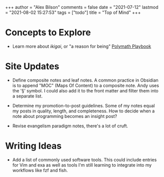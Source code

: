 +++
author = "Alex Bilson"
comments = false
date = "2021-07-12"
lastmod = "2021-08-02 15:27:53"
tags = ["todo"]
title = "Top of Mind"
+++

# Concepts to Explore

- Learn more about _ikigai_, or "a reason for being" [Polymath Playbook](https://salman.io/blog/polymath-playbook/)

# Site Updates

- Define composite notes and leaf notes. A common practice in Obsidian is to append "MOC" (Maps Of Content) to a composite note. Andy uses the '§' symbol. I could also add it to the front matter and filter them into a separate list.

- Determine my promotion-to-post guidelines. Some of my notes equal my posts in quality, length, and completeness. How to decide when a note about programming becomes an insight post?

- Revise evangelism paradigm notes, there's a lot of cruft.

# Writing Ideas

- Add a list of commonly used software tools. This could include entries for Vim and exa as well as tools I'm still learning to integrate into my workflows like fzf and fish.
